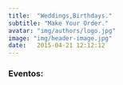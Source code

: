 ```yaml
---
title:  "Weddings,Birthdays."
subtitle: "Make Your Order."
avatar: "img/authors/logo.jpg"
image: "img/header-image.jpg"
date:   2015-04-21 12:12:12
---
```


### Eventos:

